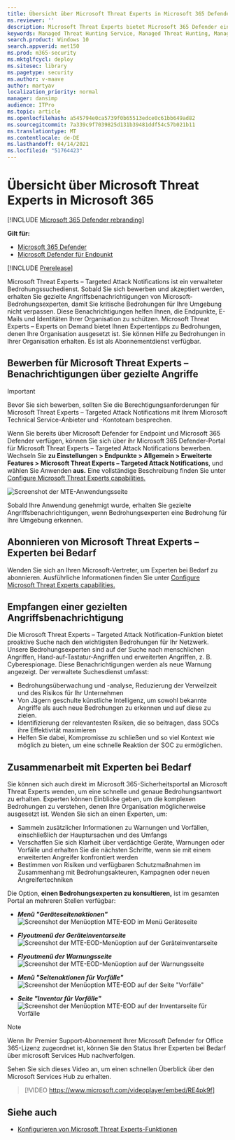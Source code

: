 ```yaml
---
title: Übersicht über Microsoft Threat Experts in Microsoft 365 Defender
ms.reviewer: ''
description: Microsoft Threat Experts bietet Microsoft 365 Defender eine zusätzliche Kompetenzebene.
keywords: Managed Threat Hunting Service, Managed Threat Hunting, Managed Detection and Response (MDR)-Dienst, MTE, Microsoft Threat Experts
search.product: Windows 10
search.appverid: met150
ms.prod: m365-security
ms.mktglfcycl: deploy
ms.sitesec: library
ms.pagetype: security
ms.author: v-maave
author: martyav
localization_priority: normal
manager: dansimp
audience: ITPro
ms.topic: article
ms.openlocfilehash: a545794e0ca5739f0b65513edce0c61bb649ad82
ms.sourcegitcommit: 7a339c9f7039825d131b39481ddf54c57b021b11
ms.translationtype: MT
ms.contentlocale: de-DE
ms.lasthandoff: 04/14/2021
ms.locfileid: "51764423"
---
```

# <a name="microsoft-threat-experts-in-microsoft-365-overview"></a>Übersicht über Microsoft Threat Experts in Microsoft 365

[!INCLUDE [Microsoft 365 Defender rebranding](../includes/microsoft-defender.md)]

**Gilt für:**

- [Microsoft 365 Defender](https://go.microsoft.com/fwlink/?linkid=2118804)
- [Microsoft Defender für Endpunkt](https://go.microsoft.com/fwlink/p/?linkid=2154037)

[!INCLUDE [Prerelease](../includes/prerelease.md)]

Microsoft Threat Experts – Targeted Attack Notifications ist ein verwalteter Bedrohungssuchedienst. Sobald Sie sich bewerben und akzeptiert werden, erhalten Sie gezielte Angriffsbenachrichtigungen von Microsoft-Bedrohungsexperten, damit Sie kritische Bedrohungen für Ihre Umgebung nicht verpassen. Diese Benachrichtigungen helfen Ihnen, die Endpunkte, E-Mails und Identitäten Ihrer Organisation zu schützen.
Microsoft Threat Experts – Experts on Demand bietet Ihnen Expertentipps zu Bedrohungen, denen Ihre Organisation ausgesetzt ist. Sie können Hilfe zu Bedrohungen in Ihrer Organisation erhalten. Es ist als Abonnementdienst verfügbar.

## <a name="apply-for-microsoft-threat-experts--targeted-attack-notifications"></a>Bewerben für Microsoft Threat Experts – Benachrichtigungen über gezielte Angriffe

> [!IMPORTANT]
> Bevor Sie sich bewerben, sollten Sie die Berechtigungsanforderungen für Microsoft Threat Experts – Targeted Attack Notifications mit Ihrem Microsoft Technical Service-Anbieter und -Kontoteam besprechen.

Wenn Sie bereits über Microsoft Defender for Endpoint und Microsoft 365 Defender verfügen, können Sie sich über ihr Microsoft 365 Defender-Portal für Microsoft Threat Experts – Targeted Attack Notifications bewerben. Wechseln Sie **zu Einstellungen > Endpunkte > Allgemein > Erweiterte Features > Microsoft Threat Experts – Targeted Attack Notifications**, und wählen Sie Anwenden **aus.** Eine vollständige Beschreibung finden Sie unter [Configure Microsoft Threat Experts capabilities.](./configure-microsoft-threat-experts.md)

![Screenshot der MTE-Anwendungsseite](../../media/mte/mte-collaboratewithmte.png)

Sobald Ihre Anwendung genehmigt wurde, erhalten Sie gezielte Angriffsbenachrichtigungen, wenn Bedrohungsexperten eine Bedrohung für Ihre Umgebung erkennen.

## <a name="subscribe-to-microsoft-threat-experts---experts-on-demand"></a>Abonnieren von Microsoft Threat Experts – Experten bei Bedarf

Wenden Sie sich an Ihren Microsoft-Vertreter, um Experten bei Bedarf zu abonnieren.  Ausführliche Informationen finden Sie unter [Configure Microsoft Threat Experts capabilities.](./configure-microsoft-threat-experts.md)

## <a name="receive-targeted-attack-notification"></a>Empfangen einer gezielten Angriffsbenachrichtigung

Die Microsoft Threat Experts – Targeted Attack Notification-Funktion bietet proaktive Suche nach den wichtigsten Bedrohungen für Ihr Netzwerk. Unsere Bedrohungsexperten sind auf der Suche nach menschlichen Angriffen, Hand-auf-Tastatur-Angriffen und erweiterten Angriffen, z. B. Cyberespionage. Diese Benachrichtigungen werden als neue Warnung angezeigt. Der verwaltete Suchesdienst umfasst:

- Bedrohungsüberwachung und -analyse, Reduzierung der Verweilzeit und des Risikos für Ihr Unternehmen
- Von Jägern geschulte künstliche Intelligenz, um sowohl bekannte Angriffe als auch neue Bedrohungen zu erkennen und auf diese zu zielen.
- Identifizierung der relevantesten Risiken, die so beitragen, dass SOCs ihre Effektivität maximieren
- Helfen Sie dabei, Kompromisse zu schließen und so viel Kontext wie möglich zu bieten, um eine schnelle Reaktion der SOC zu ermöglichen.

## <a name="collaborate-with-experts-on-demand"></a>Zusammenarbeit mit Experten bei Bedarf

Sie können sich auch direkt im Microsoft 365-Sicherheitsportal an Microsoft Threat Experts wenden, um eine schnelle und genaue Bedrohungsantwort zu erhalten.  Experten können Einblicke geben, um die komplexen Bedrohungen zu verstehen, denen Ihre Organisation möglicherweise ausgesetzt ist.  Wenden Sie sich an einen Experten, um:

- Sammeln zusätzlicher Informationen zu Warnungen und Vorfällen, einschließlich der Hauptursachen und des Umfangs
- Verschaffen Sie sich Klarheit über verdächtige Geräte, Warnungen oder Vorfälle und erhalten Sie die nächsten Schritte, wenn sie mit einem erweiterten Angreifer konfrontiert werden
- Bestimmen von Risiken und verfügbaren Schutzmaßnahmen im Zusammenhang mit Bedrohungsakteuren, Kampagnen oder neuen Angreifertechniken

Die Option, **einen Bedrohungsexperten zu konsultieren,** ist im gesamten Portal an mehreren Stellen verfügbar:

- <i>**Menü "Geräteseitenaktionen"**</i><BR>
![Screenshot der Menüoption MTE-EOD im Menü Geräteseite](../../media/mte/device-actions-mte-highlighted.png)

- <i>**Flyoutmenü der Geräteinventarseite**</i><BR>
![Screenshot der MTE-EOD-Menüoption auf der Geräteinventarseite](../../media/mte/device-inventory-mte-highlighted.png)

- <i>**Flyoutmenü der Warnungsseite**</i><BR>
![Screenshot der MTE-EOD-Menüoption auf der Warnungsseite](../../media/mte/alerts-actions-mte-highlighted.png)

- <i>**Menü "Seitenaktionen für Vorfälle"**</i><BR>
![Screenshot der Menüoption MTE-EOD auf der Seite "Vorfälle"](../../media/mte/incidents-action-mte-highlighted.png)

- <i>**Seite "Inventar für Vorfälle"**</i><BR>
![Screenshot der Menüoption MTE-EOD auf der Inventarseite für Vorfälle](../../media/mte/incidents-inventory-mte-highlighted.png)

> [!NOTE]
> Wenn Ihr Premier Support-Abonnement Ihrer Microsoft Defender for Office 365-Lizenz zugeordnet ist, können Sie den Status Ihrer Experten bei Bedarf über microsoft Services Hub nachverfolgen.

Sehen Sie sich dieses Video an, um einen schnellen Überblick über den Microsoft Services Hub zu erhalten.

> [!VIDEO https://www.microsoft.com/videoplayer/embed/RE4pk9f]

## <a name="see-also"></a>Siehe auch

- [Konfigurieren von Microsoft Threat Experts-Funktionen](./configure-microsoft-threat-experts.md)
